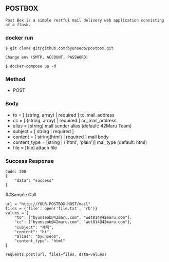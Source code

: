 ## POSTBOX
```
Post Box is a simple restful mail delivery web application consisting of a flask.
```
### docker run
```
$ git clone git@github.com:byunseob/postbox.git

Change env (SMTP, ACCOUNT, PASSWORD)
 
$ docker-compose up -d

```


### Method
 - POST
### Body
 - to = [ (string, array) | required ] to_mail_address
 - cc = [ (string, array) | required ] cc_mail_address
 - alias = [string] mail sender alias (default: 42Maru Team)
 - subject = [ string | required ]
 - content = [ string(html) | required ] mail body
 - content_type = [string | ('html', 'plain')] mal_type (default: html)
 - file = [file] attach file
### Success Response
```
Code: 200
{
    "data": "success"
}
```            
##Sample Call

```
url = "http://YOUR-POSTBOX-HOST/mail"
files = {'file': open('file.txt', 'rb')}
values = {
    "to": ["byunseob@42maru.com", "wet814@42maru.com"],
    "cc": ["byunseob@42maru.com", "wet814@42maru.com"],
    "subject": "제목",
    "content": "hi",
    "alias": "byunseob",
    "content_type": "html"
}

requests.post(url, files=files, data=values)
```
            
            
